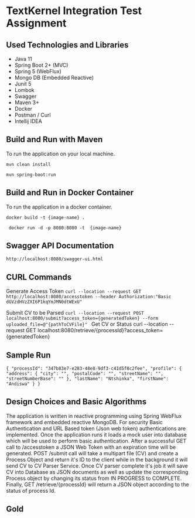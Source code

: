 # TextKernel Integration Test Assignment

## Used Technologies and Libraries

+ Java 11
+ Spring Boot 2+ (MVC)
+ Spring 5 (WebFlux)
+ Mongo DB (Embedded Reactive)
+ Junit 5
+ Lombok
+ Swagger
+ Maven 3+
+ Docker
+ Postman / Curl
+ Intellij IDEA

## Build and Run with Maven

To run the application on your local machine.

`mvn clean install`

`mvn spring-boot:run `

## Build and Run in Docker Container

To run the application in a docker container.

`docker build -t {image-name} .`

` docker run -d -p 8080:8080 -t  {image-name}`

## Swagger API Documentation ##

`http://localhost:8080/swagger-ui.html`

## CURL Commands

Generate Access Token
`curl --location --request GET http://localhost:8080/accesstoken --header Authorization:"Basic dGVzdHVzZXI6P1kqYmJMN0dtWExU" `

Submit CV to be Parsed
`curl --location --request POST localhost:8080/submit?access_token={generatedToken} --form uploaded_file=@"{pathToCVFile}"
`
Get CV or Status
curl --location --request GET localhost:8080/retrieve/{processId}?access_token={generatedToken}

## Sample Run
`{
    "processId": "347b83e7-e283-48e8-9df3-c41d5f8c2fee",
    "profile": {
        "address": {
            "city": "",
            "postalCode": "",
            "streetName": "",
            "streetNumberBase": ""
        },
        "lastName": "Ntshinka",
        "firstName": "Andiswa"
    }
}`

## Design Choices and Basic Algorithms

The application is written in reactive programming using Spring WebFlux framework and embedded reactive MongoDB.
For security Basic Authentication and URL Based token (Json web token) authentications are implemented. Once the application
runs it loads a mock user into database which will be used to perform basic authentication. After a successful GET call to /accesstoken a JSON Web Token with an expiration time will be generated. POST /submit call will take a multipart file (CV) and create a Process Object and return it's ID to the client while in the background it will send CV to CV Parser Service. Once CV parser complete it's job it will save CV into Database as JSON documents as well as update the corresponding Process object by changing its status from IN PROGRESS to COMPLETE. Finally, GET /retrieve/{processId} will return a JSON object according to the status of process Id.


## Gold
